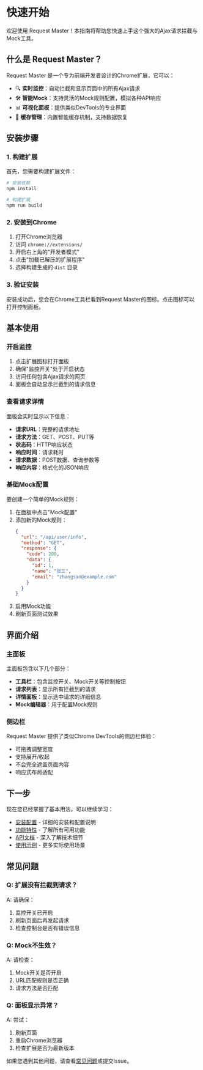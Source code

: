 # 快速开始

欢迎使用 Request Master！本指南将帮助您快速上手这个强大的Ajax请求拦截与Mock工具。

## 什么是 Request Master？

Request Master 是一个专为前端开发者设计的Chrome扩展，它可以：

- 🔍 **实时监控**：自动拦截和显示页面中的所有Ajax请求
- 🛠️ **智能Mock**：支持灵活的Mock规则配置，模拟各种API响应
- 📊 **可视化面板**：提供类似DevTools的专业界面
- 💾 **缓存管理**：内置智能缓存机制，支持数据恢复

## 安装步骤

### 1. 构建扩展

首先，您需要构建扩展文件：

```bash
# 安装依赖
npm install

# 构建扩展
npm run build
```

### 2. 安装到Chrome

1. 打开Chrome浏览器
2. 访问 `chrome://extensions/`
3. 开启右上角的"开发者模式"
4. 点击"加载已解压的扩展程序"
5. 选择构建生成的 `dist` 目录

### 3. 验证安装

安装成功后，您会在Chrome工具栏看到Request Master的图标。点击图标可以打开控制面板。

## 基本使用

### 开启监控

1. 点击扩展图标打开面板
2. 确保"监控开关"处于开启状态
3. 访问任何包含Ajax请求的网页
4. 面板会自动显示拦截到的请求信息

### 查看请求详情

面板会实时显示以下信息：
- **请求URL**：完整的请求地址
- **请求方法**：GET、POST、PUT等
- **状态码**：HTTP响应状态
- **响应时间**：请求耗时
- **请求数据**：POST数据、查询参数等
- **响应内容**：格式化的JSON响应

### 基础Mock配置

要创建一个简单的Mock规则：

1. 在面板中点击"Mock配置"
2. 添加新的Mock规则：
   ```json
   {
     "url": "/api/user/info",
     "method": "GET",
     "response": {
       "code": 200,
       "data": {
         "id": 1,
         "name": "张三",
         "email": "zhangsan@example.com"
       }
     }
   }
   ```
3. 启用Mock功能
4. 刷新页面测试效果

## 界面介绍

### 主面板

主面板包含以下几个部分：

- **工具栏**：包含监控开关、Mock开关等控制按钮
- **请求列表**：显示所有拦截到的请求
- **详情面板**：显示选中请求的详细信息
- **Mock编辑器**：用于配置Mock规则

### 侧边栏

Request Master 提供了类似Chrome DevTools的侧边栏体验：

- 可拖拽调整宽度
- 支持展开/收起
- 不会完全遮盖页面内容
- 响应式布局适配

## 下一步

现在您已经掌握了基本用法，可以继续学习：

- [安装配置](/guide/installation) - 详细的安装和配置说明
- [功能特性](/guide/features) - 了解所有可用功能
- [API文档](/api/ajax-hook) - 深入了解技术细节
- [使用示例](/examples/usage-examples) - 更多实际使用场景

## 常见问题

### Q: 扩展没有拦截到请求？
A: 请确保：
1. 监控开关已开启
2. 刷新页面后再发起请求
3. 检查控制台是否有错误信息

### Q: Mock不生效？
A: 请检查：
1. Mock开关是否开启
2. URL匹配规则是否正确
3. 请求方法是否匹配

### Q: 面板显示异常？
A: 尝试：
1. 刷新页面
2. 重启Chrome浏览器
3. 检查扩展是否为最新版本

如果您遇到其他问题，请查看[常见问题](/examples/faq)或提交Issue。
